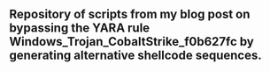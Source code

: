 ## Repository of scripts from my blog post on bypassing the YARA rule Windows_Trojan_CobaltStrike_f0b627fc by generating alternative shellcode sequences.

